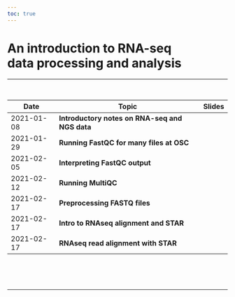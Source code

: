 ```yaml
---
toc: true
---
```


# An introduction to RNA-seq <br> data processing and analysis

----
<br>

Date  | Topic | Slides
|-----|-----|-------
| 2021-01-08 | **Introductory notes on RNA-seq and NGS data** | <a href="/material_2021-01_rnaseq-intro/01-rnaseq_intro.html" target="_blank"><span style="color: #4b5357;"><i class="fas fa-desktop fa-lg"></i></span></a> |
| 2021-01-29 | **Running FastQC for many files at OSC** | <a href="/material_2021-01_rnaseq-intro/02-fastqc-run.html" target="_blank"><span style="color: #4b5357;"><i class="fas fa-desktop fa-lg"></i></span></a> |
| 2021-02-05 | **Interpreting FastQC output** | <a href="/material_2021-01_rnaseq-intro/03-fastqc-output.html" target="_blank"><span style="color: #4b5357;"><i class="fas fa-desktop fa-lg"></i></span></a> |
| 2021-02-12 | **Running MultiQC** | <a href="/material_2021-01_rnaseq-intro/04-multiqc.html" target="_blank"><span style="color: #4b5357;"><i class="fas fa-desktop fa-lg"></i></span></a> |
| 2021-02-17 | **Preprocessing FASTQ files** | <a href="/material_2021-01_rnaseq-intro/02-preprocess-fastq.html" target="_blank"><span style="color: #4b5357;"><i class="fas fa-desktop fa-lg"></i></span></a> |
| 2021-02-17 | **Intro to RNAseq alignment and STAR** | <a href="/material_2021-01_rnaseq-intro/05-star-index.html" target="_blank"><span style="color: #4b5357;"><i class="fas fa-desktop fa-lg"></i></span></a> |
| 2021-02-17 | **RNAseq read alignment with STAR** | <a href="/material_2021-01_rnaseq-intro/05-star-align.html" target="_blank"><span style="color: #4b5357;"><i class="fas fa-desktop fa-lg"></i></span></a> |

<br/> <br/> <br/>

----
